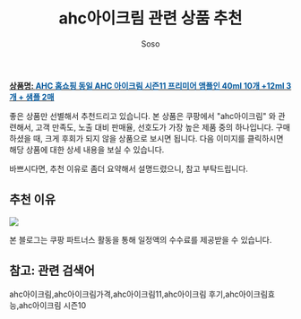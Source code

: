 ﻿---
layout: post
title:  "ahc아이크림 관련 상품 추천"
author: Soso
categories: [ 디지털/가전]
tags: [ahc아이크림,ahc아이크림가격,ahc아이크림11,ahc아이크림 후기,ahc아이크림효능,ahc아이크림 시즌10]
image: https://ads-partners.coupang.com/image1/SvXQmpkpN3GUv-GPSlpmn67iG-0ykBO9UsTDpPYn0MwNBRH-uyLtQuWYGd-byrlEOIUW_eXwgda9TzgmpEkd2qHZTKXOQZ6_rJkZr82zcCT12qchQlJXrWv46BAr6zVg_xT9E_LnpIGPytzQCaocaazsfzFjLokKI-96Y7iVQTwMCvtN8D5tQHDmROOCcYt8wJ_2Euxe_m5fnXXYhjWMm97o33CEQeuKpuwRYfimSzwo3bHtqcfZZgXhKnzuqn1CWiUhcdaq5eMkBGHygG01ug8tgn_mRBz5xKEIAJjlawkrUP8b 
description: "쿠팡에서 ahc아이크림 관련 상품으로 가장 고객 선호도가 높은 제품 중 하나입니다."
---

<a href="https://link.coupang.com/re/AFFSDP?lptag=AF5673682&pageKey=7305533063&itemId=18704137311&vendorItemId=86569387153&traceid=V0-153-b4e6f22c90a11bb8&requestid=20240206141532441254686875&token=31850C%7CMIXED"><b>상품명: <font color='#01579B'>AHC 홈쇼핑 동일 AHC 아이크림 시즌11 프리미어 앰플인 40ml 10개 +12ml 3개 + 샘플 2매</font></b></a>

좋은 상품만 선별해서 추천드리고 있습니다.
본 상품은 쿠팡에서 "ahc아이크림" 와 관련해서, 고객 만족도, 노출 대비 판매율, 선호도가 가장 높은 제품 중의 하나입니다.
구매하셨을 때, 크게 후회가 되지 않을 상품으로 보시면 됩니다. 
다음 이미지를 클릭하시면 해당 상품에 대한 상세 내용을 보실 수 있습니다.

바쁘시다면, 추천 이유로 좀더 요약해서 설명드렸으니, 참고 부탁드립니다.

## 추천 이유 

<a href="https://link.coupang.com/re/AFFSDP?lptag=AF5673682&pageKey=7305533063&itemId=18704137311&vendorItemId=86569387153&traceid=V0-153-b4e6f22c90a11bb8&requestid=20240206141532441254686875&token=31850C%7CMIXED"><img src="http://image1.coupangcdn.com/image/vendor_inventory/e909/503e580d821019524d1ea00ee69408923dcb8c253c51cf275db2c5770438.jpg"></a> 

본 블로그는 쿠팡 파트너스 활동을 통해 일정액의 수수료를 제공받을 수 있습니다.

## 참고: 관련 검색어    
ahc아이크림,ahc아이크림가격,ahc아이크림11,ahc아이크림 후기,ahc아이크림효능,ahc아이크림 시즌10